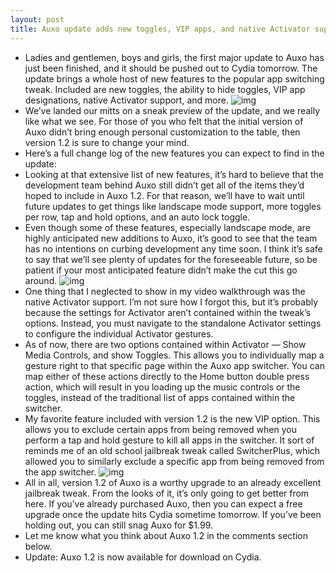 ```yaml
---
layout: post
title: Auxo update adds new toggles, VIP apps, and native Activator support
---
```

* Ladies and gentlemen, boys and girls, the first major update to Auxo has just been finished, and it should be pushed out to Cydia tomorrow. The update brings a whole host of new features to the popular app switching tweak. Included are new toggles, the ability to hide toggles, VIP app designations, native Activator support, and more.
![img](http://media.idownloadblog.com/wp-content/uploads/2013/01/Auxo-1.2-Activator.jpg)
* We’ve landed our mitts on a sneak preview of the update, and we really like what we see. For those of you who felt that the initial version of Auxo didn’t bring enough personal customization to the table, then version 1.2 is sure to change your mind.
* Here’s a full change log of the new features you can expect to find in the update:
* Looking at that extensive list of new features, it’s hard to believe that the development team behind Auxo still didn’t get all of the items they’d hoped to include in Auxo 1.2. For that reason, we’ll have to wait until future updates to get things like landscape mode support, more toggles per row, tap and hold options, and an auto lock toggle.
* Even though some of these features, especially landscape mode, are highly anticipated new additions to Auxo, it’s good to see that the team has no intentions on curbing development any time soon. I think it’s safe to say that we’ll see plenty of updates for the foreseeable future, so be patient if your most anticipated feature didn’t make the cut this go around.
![img](http://media.idownloadblog.com/wp-content/uploads/2013/01/Auxo-1.2-Toggles.jpg)
* One thing that I neglected to show in my video walkthrough was the native Activator support. I’m not sure how I forgot this, but it’s probably because the settings for Activator aren’t contained within the tweak’s options. Instead, you must navigate to the standalone Activator settings to configure the individual Activator gestures.
* As of now, there are two options contained within Activator — Show Media Controls, and show Toggles. This allows you to individually map a gesture right to that specific page within the Auxo app switcher. You can map either of these actions directly to the Home button double press action, which will result in you loading up the music controls or the toggles, instead of the traditional list of apps contained within the switcher.
* My favorite feature included with version 1.2 is the new VIP option. This allows you to exclude certain apps from being removed when you perform a tap and hold gesture to kill all apps in the switcher. It sort of reminds me of an old school jailbreak tweak called SwitcherPlus, which allowed you to similarly exclude a specific app from being removed from the app switcher.
![img](http://media.idownloadblog.com/wp-content/uploads/2013/01/Auxo-1.2-VIP.jpg)
* All in all, version 1.2 of Auxo is a worthy upgrade to an already excellent jailbreak tweak. From the looks of it, it’s only going to get better from here. If you’ve already purchased Auxo, then you can expect a free upgrade once the update hits Cydia sometime tomorrow. If you’ve been holding out, you can still snag Auxo for $1.99.
* Let me know what you think about Auxo 1.2 in the comments section below.
* Update: Auxo 1.2 is now available for download on Cydia.

